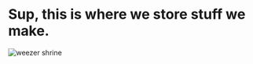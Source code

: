 # Sup, this is where we store stuff we make.
![weezer shrine](https://images.nintendolife.com/e0f66909e4cc5/640x360.jpg)
